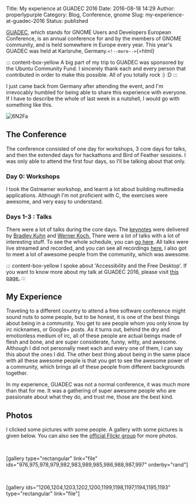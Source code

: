 Title: My experience at GUADEC 2016
Date: 2016-08-18 14:29
Author: properlypurple
Category: Blog, Conference, gnome
Slug: my-experience-at-guadec-2016
Status: published

[GUADEC](http://2016.guadec.org/), which stands for GNOME Users and Developers European Conference, is an annual conference for and by the members of GNOME community, and is held somewhere in Europe every year. This year's GUADEC was held at Karlsruhe, Germany.`<!--more-->`{=html}

::: content-box-yellow
A big part of my trip to GUADEC was sponsored by the Ubuntu Community Fund. I sincerely thank each and every person that contributed in order to make this possible. All of you totally rock :) :D
:::

I just came back from Germany after attending the event, and I'm irrevocably humbled for being able to share this experience with everyone. If I have to describe the whole of last week in a nutshell, I would go with something like this.

![6N2Fa]({photo}2016/08/6N2Fa-300x183.gif)

## The Conference

The conference consisted of one day for workshops, 3 core days for talks, and then the extended days for hackathons and Bird of Feather sessions. I was only able to attend the first four days, so I'll be talking about that only.

### Day 0: Workshops

I took the Gstreamer workshop, and learnt a lot about building multimedia applications. Although I'm not proficient with C, the exercises were awesome, and very easy to understand.

### Days 1-3 : Talks

There were a lot of talks during the core days. The [keynotes](https://2016.guadec.org/keynotes/) were delivered by [Bradley Kuhn](http://www.ebb.org/bkuhn/) and [Werner Koch.](http://werner.eifelkommune.de/) There were a lot of talks with a lot of interesting stuff. To see the whole schedule, you can [go here](https://2016.guadec.org/schedule/). All talks were live streamed and recorded, and you can see all recordings [here.](https://media.ccc.de/c/guadec2016) I also got to meet a lot of awesome people from the community, which was awesome.

::: content-box-yellow
I spoke about 'Accessibility and the Free Desktop'. If you want to know more about my talk at GUADEC 2016, please visit [this page.](/guadec2016/)
:::

## My Experience

Traveling to a different country to attend a free software conference might sound nuts to some people, but to be honest, it is one of the best things about being in a community. You get to see people whom you only know by irc nicknames, or Google+ posts. As it turns out, behind the dry and emotionless medium of irc, all of these people are actual beings made of flesh and bone, and are super considerate, funny, witty, and awesome. Although I did not personally meet each and every one of them, I can say this about the ones I did. The other best thing about being in the same place with all these awesome people is that you get to see the awesome power of a community, which brings all of these people from different backgrounds together.

In my experience, GUADEC was not a normal conference, it was much more than that for me. It was a gathering of super awesome people who are passionate about what they do, and trust me, those are the best kind.

## Photos

I clicked some pictures with some people. A gallery with some pictures is given below. You can also see the [official Flickr group](https://www.flickr.com/groups/guadec2016/pool/) for more photos.

 

\[gallery type="rectangular" link="file" ids="976,975,978,979,982,983,989,985,986,988,987,997" orderby="rand"\]

 

\[gallery ids="1206,1204,1203,1202,1200,1199,1198,1197,1194,1195,1193" type="rectangular" link="file"\]

